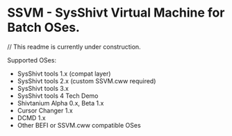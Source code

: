 # SSVM - SysShivt Virtual Machine for Batch OSes.

// This readme is currently under construction.

Supported OSes:
- SysShivt tools 1.x (compat layer)
- SysShivt tools 2.x (custom SSVM.cww required)
- SysShivt tools 3.x
- SysShivt tools 4 Tech Demo
- Shivtanium Alpha 0.x, Beta 1.x
- Cursor Changer 1.x
- DCMD 1.x
- Other BEFI or SSVM.cww compatible OSes
